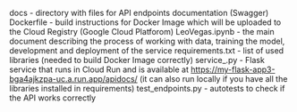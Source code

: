 docs - directory with files for API endpoints documentation (Swagger)
Dockerfile - build instructions for Docker Image which will be uploaded to the Cloud Registry (Google Cloud Platforom)
LeoVegas.ipynb - the main document describing the process of working with data, training the model, development and deployment of the service
requirements.txt - list of used libraries (needed to build Docker Image correctly)
service_.py - Flask service that runs in Cloud Run and is available at https://my-flask-app3-bga4ajkzpa-uc.a.run.app/apidocs/ (it can also run locally if you have all the libraries installed in requirements)
test_endpoints.py - autotests to check if the API works correctly
